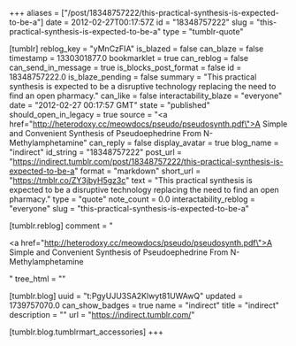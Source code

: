 +++
aliases = ["/post/18348757222/this-practical-synthesis-is-expected-to-be-a"]
date = 2012-02-27T00:17:57Z
id = "18348757222"
slug = "this-practical-synthesis-is-expected-to-be-a"
type = "tumblr-quote"

[tumblr]
reblog_key = "yMnCzFIA"
is_blazed = false
can_blaze = false
timestamp = 1330301877.0
bookmarklet = true
can_reblog = false
can_send_in_message = true
is_blocks_post_format = false
id = 18348757222.0
is_blaze_pending = false
summary = "This practical synthesis is expected to be a disruptive technology replacing the need to find an open pharmacy."
can_like = false
interactability_blaze = "everyone"
date = "2012-02-27 00:17:57 GMT"
state = "published"
should_open_in_legacy = true
source = "<a href=\"http://heterodoxy.cc/meowdocs/pseudo/pseudosynth.pdf\">A Simple and Convenient Synthesis of Pseudoephedrine From N-Methylamphetamine</a>"
can_reply = false
display_avatar = true
blog_name = "indirect"
id_string = "18348757222"
post_url = "https://indirect.tumblr.com/post/18348757222/this-practical-synthesis-is-expected-to-be-a"
format = "markdown"
short_url = "https://tmblr.co/ZY3jbyH5gz3c"
text = "This practical synthesis is expected to be a disruptive technology replacing the need to find an open pharmacy."
type = "quote"
note_count = 0.0
interactability_reblog = "everyone"
slug = "this-practical-synthesis-is-expected-to-be-a"

[tumblr.reblog]
comment = "<p><a href=\"http://heterodoxy.cc/meowdocs/pseudo/pseudosynth.pdf\">A Simple and Convenient Synthesis of Pseudoephedrine From N-Methylamphetamine</a></p>"
tree_html = ""

[tumblr.blog]
uuid = "t:PgyUJU3SA2Klwyt81UWAwQ"
updated = 1739757070.0
can_show_badges = true
name = "indirect"
title = "indirect"
description = ""
url = "https://indirect.tumblr.com/"

[tumblr.blog.tumblrmart_accessories]
+++
